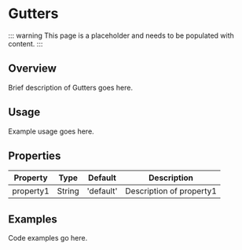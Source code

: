 # Gutters

::: warning
This page is a placeholder and needs to be populated with content.
:::

## Overview

Brief description of Gutters goes here.

## Usage

Example usage goes here.

## Properties

| Property | Type | Default | Description |
|----------|------|---------|-------------|
| property1 | String | 'default' | Description of property1 |

## Examples

Code examples go here.

